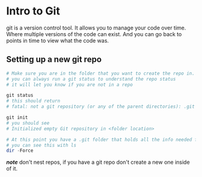 

# Intro to Git
git is a version control tool. It allows you to manage your code over time. Where multiple versions of the code can exist. And you can go back to points in time to view what the code was.

## Setting up a new git repo
```powershell
# Make sure you are in the folder that you want to create the repo in.
# you can always run a git status to understand the repo status
# it will let you know if you are not in a repo

git status
# this should return 
# fatal: not a git repository (or any of the parent directories): .git

git init 
# you should see 
# Initialized empty Git repository in <folder location>

# At this point you have a .git folder that holds all the info needed for git to work
# you can see this with ls
dir -Force

```
***note*** don't nest repos, if you have a git repo don't create a new one inside of it.


